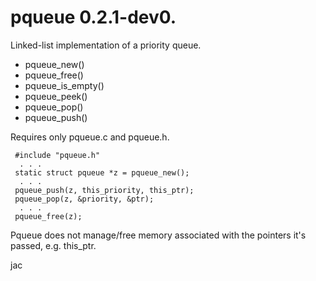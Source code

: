 # pqueue 0.2.1-dev0.

Linked-list implementation of a priority queue.

*   pqueue\_new()
*   pqueue\_free()
*   pqueue\_is\_empty()
*   pqueue\_peek()
*   pqueue\_pop()
*   pqueue\_push()

Requires only pqueue.c and pqueue.h.

     #include "pqueue.h"
      . . .
     static struct pqueue *z = pqueue_new();
      . . .
     pqueue_push(z, this_priority, this_ptr);
     pqueue_pop(z, &priority, &ptr);
      . . .
     pqueue_free(z);

Pqueue does not manage/free memory associated with the pointers it's passed,
e.g. this\_ptr.

jac
